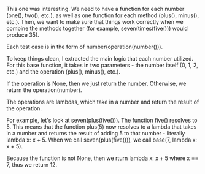 This one was interesting. We need to have a function for each number (one(), two(), etc.), as well as one
function for each method (plus(), minus(), etc.). Then, we want to make sure that things work correctly when
we combine the methods together (for example, seven(times(five())) would produce 35).

Each test case is in the form of number(operation(number())).

To keep things clean, I extracted the main logic that each number utilized. For this base function, it 
takes in two parameters - the number itself (0, 1, 2, etc.) and the operation (plus(), minus(), etc.).

If the operation is None, then we just return the number. Otherwise, we return the operation(number).

The operations are lambdas, which take in a number and return the result of the operation.

For example, let's look at seven(plus(five())). The function five() resolves to 5. This means that the function
plus(5) now resolves to a lambda that takes in a number and returns the result of adding 5 to that number - 
literally lambda x: x + 5. When we call seven(plus(five())), we call base(7, lambda x: x + 5).

Because the function is not None, then we rturn lambda x: x + 5 where x == 7, thus we return 12.